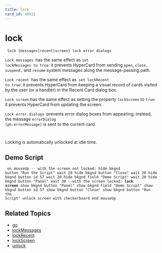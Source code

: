 ```yaml
---
title: lock
card_id: 40922
---
```


# lock

<code><pre>
lock {messages|recent|screen}
lock error dialogs
</pre></code>

<code>Lock messages </code>has the same effect as <code>set lockMessages to true</code>: it prevents HyperCard from sending <code>open</code>, <code>close, suspend,</code> and <code>resume</code> system messages along the message-passing path.

<code>Lock recent </code>has the same effect as<code> set lockRecent to true</code>: it prevents HyperCard from keeping  a visual record of cards visited by the user (or a handler) in the Recent Card dialog box. 

<code>Lock screen</code> has the same effect as setting the property <code>lockScreen</code> to <code>true</code>: it prevents HyperCard from updating the screen.

<code>Lock error dialogs </code>prevents error dialog boxes from appearing; instead, the message <code>errorDialog [ph:errorMessage]</code> is sent to the current card. <code>

</code>Locking is automatically unlocked at idle time. 


## Demo Script

<code><pre>
on mouseUp
  -- with the screen not locked:
  hide bkgnd button "Run the Script"
  wait 20
  hide bkgnd button "Close"
  wait 20
  hide bkgnd button id 57
  wait 20
  hide bkgnd field "Demo Script"
  wait 20
  hide bkgnd button "Panel"
  wait 30
  --with the screen locked:
  <b>lock screen</b>
  show bkgnd button "Panel"
  show bkgnd field "Demo Script"
  show bkgnd button id 57
  show bkgnd button "Close"
  show bkgnd button "Run the Script"
  unlock screen with checkerboard
end mouseUp
</pre></code>

## Related Topics

* [go](/HyperTalkReference/commands/go)
* [lockMessages](/HyperTalkReference/properties/lockMessages)
* [lockRecent](/HyperTalkReference/properties/lockRecent)
* [lockScreen](/HyperTalkReference/properties/lockScreen)
* [unlock](/HyperTalkReference/commands/unlock)
